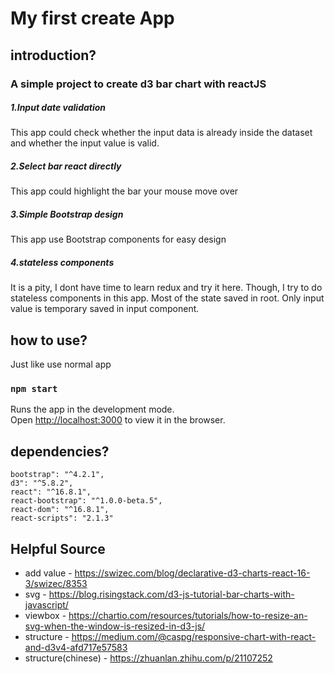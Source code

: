 # My first create App

## introduction?
### A simple project to create d3 bar chart with reactJS
##### 1.Input date validation
This app could check whether the input data is already inside the dataset and whether the input value is valid.
##### 2.Select bar react directly
This app could highlight the bar your mouse move over
##### 3.Simple Bootstrap design
This app use Bootstrap components for easy design
##### 4.stateless components
It is a pity, I dont have time to learn redux and try it here. Though, I try to do stateless components in this app. Most of the state saved in root. Only input value is temporary saved in input component. 

## how to use?
Just like use normal app

### `npm start`

Runs the app in the development mode.<br>
Open [http://localhost:3000](http://localhost:3000) to view it in the browser.

## dependencies?
    bootstrap": "^4.2.1",
    d3": "^5.8.2",
    react": "^16.8.1",
    react-bootstrap": "^1.0.0-beta.5",
    react-dom": "^16.8.1",
    react-scripts": "2.1.3"

## Helpful Source
* add value - https://swizec.com/blog/declarative-d3-charts-react-16-3/swizec/8353
* svg - https://blog.risingstack.com/d3-js-tutorial-bar-charts-with-javascript/
* viewbox - https://chartio.com/resources/tutorials/how-to-resize-an-svg-when-the-window-is-resized-in-d3-js/
* structure - https://medium.com/@caspg/responsive-chart-with-react-and-d3v4-afd717e57583
* structure(chinese) - https://zhuanlan.zhihu.com/p/21107252

